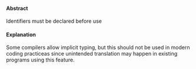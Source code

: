 #### Abstract
Identifiers must be declared before use

#### Explanation
Some compilers allow implicit typing, but this should not be used
in modern coding practiceas since unintended translation may happen 
in existing programs using this feature.
